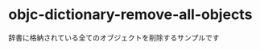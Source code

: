 objc-dictionary-remove-all-objects
==================================

辞書に格納されている全てのオブジェクトを削除するサンプルです